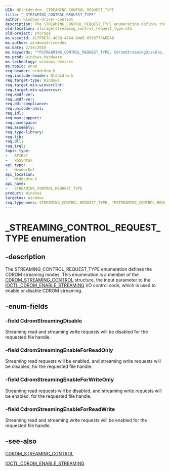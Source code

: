 ```yaml
---
UID: NE:ntddcdrm._STREAMING_CONTROL_REQUEST_TYPE
title: "_STREAMING_CONTROL_REQUEST_TYPE"
author: windows-driver-content
description: The STREAMING_CONTROL_REQUEST_TYPE enumeration defines the CDROM streaming modes.
old-location: storage\streaming_control_request_type.htm
old-project: storage
ms.assetid: A17F0E3C-402B-4484-B4AE-0583773AEDA8
ms.author: windowsdriverdev
ms.date: 2/26/2018
ms.keywords: "*PSTREAMING_CONTROL_REQUEST_TYPE, CdromStreamingDisable, CdromStreamingEnableForReadOnly, CdromStreamingEnableForReadWrite, CdromStreamingEnableForWriteOnly, PSTREAMING_CONTROL_REQUEST_TYPE, PSTREAMING_CONTROL_REQUEST_TYPE enumeration pointer [Storage Devices], STREAMING_CONTROL_REQUEST_TYPE, STREAMING_CONTROL_REQUEST_TYPE enumeration [Storage Devices], _STREAMING_CONTROL_REQUEST_TYPE, ntddcdrm/ CdromStreamingEnableForWriteOnly, ntddcdrm/CdromStreamingDisable, ntddcdrm/CdromStreamingEnableForReadOnly, ntddcdrm/CdromStreamingEnableForReadWrite, ntddcdrm/PSTREAMING_CONTROL_REQUEST_TYPE, ntddcdrm/STREAMING_CONTROL_REQUEST_TYPE, storage.streaming_control_request_type"
ms.prod: windows-hardware
ms.technology: windows-devices
ms.topic: enum
req.header: ntddcdrm.h
req.include-header: Ntddcdrm.h
req.target-type: Windows
req.target-min-winverclnt: 
req.target-min-winversvr: 
req.kmdf-ver: 
req.umdf-ver: 
req.ddi-compliance: 
req.unicode-ansi: 
req.idl: 
req.max-support: 
req.namespace: 
req.assembly: 
req.type-library: 
req.lib: 
req.dll: 
req.irql: 
topic_type:
-	APIRef
-	kbSyntax
api_type:
-	HeaderDef
api_location:
-	Ntddcdrm.h
api_name:
-	STREAMING_CONTROL_REQUEST_TYPE
product: Windows
targetos: Windows
req.typenames: STREAMING_CONTROL_REQUEST_TYPE, *PSTREAMING_CONTROL_REQUEST_TYPE
---
```


# _STREAMING_CONTROL_REQUEST_TYPE enumeration


## -description


The STREAMING_CONTROL_REQUEST_TYPE enumeration defines the CDROM streaming modes. This enumeration is a member of the <a href="https://msdn.microsoft.com/library/windows/hardware/gg441238">CDROM_STREAMING_CONTROL</a> structure, the input parameter to the <a href="https://msdn.microsoft.com/library/windows/hardware/gg441241">IOCTL_CDROM_ENABLE_STREAMING</a> I/O control code, which is used to enable or disable CDROM streaming. 


## -enum-fields




### -field CdromStreamingDisable

Streaming read and streaming write requests will be disabled for the requested file handle.


### -field CdromStreamingEnableForReadOnly

Streaming read requests will be enabled, and streaming write requests will be disabled, for the requested file handle.


### -field CdromStreamingEnableForWriteOnly

Streaming read requests will be disabled, and streaming write requests will be enabled, for the requested file handle.


### -field CdromStreamingEnableForReadWrite

Streaming read and streaming write requests will be enabled for the requested file handle.


## -see-also




<a href="https://msdn.microsoft.com/library/windows/hardware/gg441238">CDROM_STREAMING_CONTROL</a>



<a href="https://msdn.microsoft.com/library/windows/hardware/gg441241">IOCTL_CDROM_ENABLE_STREAMING</a>
 

 


